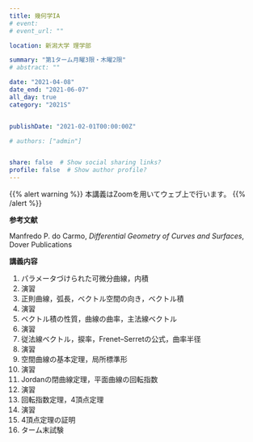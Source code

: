 ```yaml
---
title: 幾何学IA
# event: 
# event_url: ""

location: 新潟大学 理学部

summary: "第1ターム月曜3限・木曜2限"
# abstract: ""

date: "2021-04-08"
date_end: "2021-06-07"
all_day: true
category: "2021S"


publishDate: "2021-02-01T00:00:00Z"

# authors: ["admin"]


share: false  # Show social sharing links?
profile: false  # Show author profile?
---
```

{{% alert warning %}}
本講義はZoomを用いてウェブ上で行います。
{{% /alert %}}

**参考文献**

Manfredo P. do Carmo, *Differential Geometry of Curves and Surfaces*, Dover Publications

**講義内容**

1. パラメータづけられた可微分曲線，内積
2. 演習
3. 正則曲線，弧長，ベクトル空間の向き，ベクトル積
4. 演習
5. ベクトル積の性質，曲線の曲率，主法線ベクトル
6. 演習
7. 従法線ベクトル，捩率，Frenet–Serretの公式，曲率半径
8. 演習
9. 空間曲線の基本定理，局所標準形
10. 演習
11. Jordanの閉曲線定理，平面曲線の回転指数
12. 演習
13. 回転指数定理，4頂点定理
14. 演習
15. 4頂点定理の証明
16. ターム末試験

